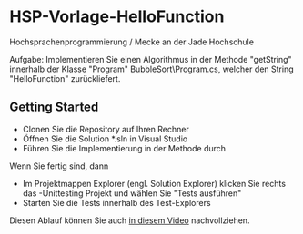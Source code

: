 # HSP-Vorlage-HelloFunction
Hochsprachenprogrammierung / Mecke an der Jade Hochschule

Aufgabe: Implementieren Sie einen Algorithmus in der Methode "getString" innerhalb der Klasse "Program" BubbleSort\Program.cs, welcher den String "HelloFunction" zurückliefert.

## Getting Started
* Clonen Sie die Repository auf Ihren Rechner
* Öffnen Sie die Solution *.sln in Visual Studio
* Führen Sie die Implementierung in der Methode durch

Wenn Sie fertig sind, dann
* Im Projektmappen Explorer (engl. Solution Explorer) klicken Sie rechts das -Unittesting Projekt und wählen Sie "Tests ausführen"
* Starten Sie die Tests innerhalb des Test-Explorers

Diesen Ablauf können Sie auch [in diesem Video](https://e.video-cdn.net/share?video-id=DanEHo-4AXmYUHiQa4s7ji&player-id=EQXSwJteHsd-jonvxZMcPQ&channel-id=88624) nachvollziehen.